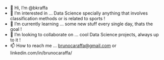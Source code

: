 - 👋 Hi, I’m @bkraffa
- 👀 I’m interested in ... Data Science specially anything that involves classification methods or is related to sports !
- 🌱 I’m currently learning ... some new stuff every single day, thats the goal ! 
- 💞️ I’m looking to collaborate on ... cool Data Science projects, always up to it ! 
- 📫 How to reach me ... brunocaraffa@gmail.com or linkedin.com/in/brunocaraffa/

<!---
bkraffa/bkraffa is a ✨ special ✨ repository because its `README.md` (this file) appears on your GitHub profile.
You can click the Preview link to take a look at your changes.
--->
